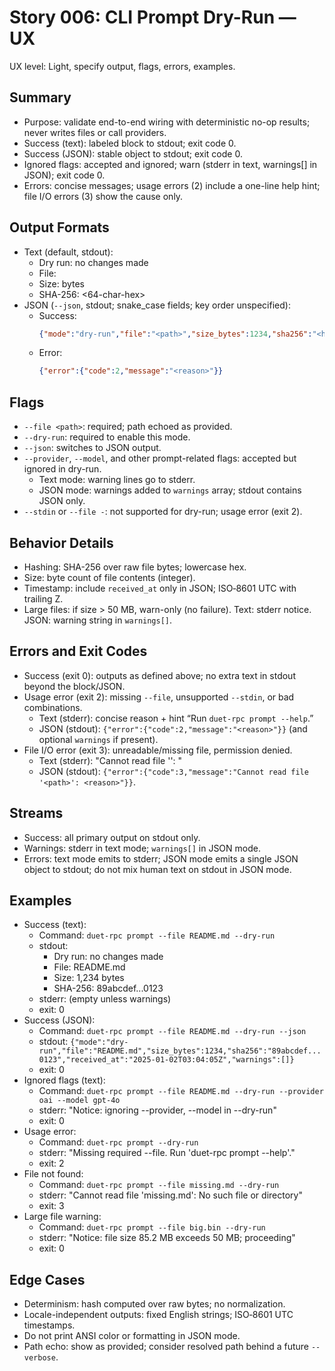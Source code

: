 # Story 006: CLI Prompt Dry-Run — UX

UX level: Light, specify output, flags, errors, examples.

## Summary
- Purpose: validate end-to-end wiring with deterministic no-op results; never writes files or call providers.
- Success (text): labeled block to stdout; exit code 0.
- Success (JSON): stable object to stdout; exit code 0.
- Ignored flags: accepted and ignored; warn (stderr in text, warnings[] in JSON); exit code 0.
- Errors: concise messages; usage errors (2) include a one-line help hint; file I/O errors (3) show the cause only.

## Output Formats
- Text (default, stdout):
  - Dry run: no changes made
  - File: <as-provided-path>
  - Size: <n> bytes
  - SHA-256: <64-char-hex>
- JSON (`--json`, stdout; snake_case fields; key order unspecified):
  - Success:
    ```json
    {"mode":"dry-run","file":"<path>","size_bytes":1234,"sha256":"<hex>","received_at":"<ISO-8601-UTC>","warnings":[]}
    ```
  - Error:
    ```json
    {"error":{"code":2,"message":"<reason>"}}
    ```

## Flags
- `--file <path>`: required; path echoed as provided.
- `--dry-run`: required to enable this mode.
- `--json`: switches to JSON output.
- `--provider`, `--model`, and other prompt-related flags: accepted but ignored in dry-run.
  - Text mode: warning lines go to stderr.
  - JSON mode: warnings added to `warnings` array; stdout contains JSON only.
- `--stdin` or `--file -`: not supported for dry-run; usage error (exit 2).

## Behavior Details
- Hashing: SHA-256 over raw file bytes; lowercase hex.
- Size: byte count of file contents (integer).
- Timestamp: include `received_at` only in JSON; ISO‑8601 UTC with trailing Z.
- Large files: if size > 50 MB, warn-only (no failure). Text: stderr notice. JSON: warning string in `warnings[]`.

## Errors and Exit Codes
- Success (exit 0): outputs as defined above; no extra text in stdout beyond the block/JSON.
- Usage error (exit 2): missing `--file`, unsupported `--stdin`, or bad combinations.
  - Text (stderr): concise reason + hint “Run `duet-rpc prompt --help`.”
  - JSON (stdout): `{"error":{"code":2,"message":"<reason>"}}` (and optional `warnings` if present).
- File I/O error (exit 3): unreadable/missing file, permission denied.
  - Text (stderr): "Cannot read file '<path>': <reason>"
  - JSON (stdout): `{"error":{"code":3,"message":"Cannot read file '<path>': <reason>"}}`.

## Streams
- Success: all primary output on stdout only.
- Warnings: stderr in text mode; `warnings[]` in JSON mode.
- Errors: text mode emits to stderr; JSON mode emits a single JSON object to stdout; do not mix human text on stdout in JSON mode.

## Examples
- Success (text):
  - Command: `duet-rpc prompt --file README.md --dry-run`
  - stdout:
    - Dry run: no changes made
    - File: README.md
    - Size: 1,234 bytes
    - SHA-256: 89abcdef...0123
  - stderr: (empty unless warnings)
  - exit: 0
- Success (JSON):
  - Command: `duet-rpc prompt --file README.md --dry-run --json`
  - stdout: `{"mode":"dry-run","file":"README.md","size_bytes":1234,"sha256":"89abcdef...0123","received_at":"2025-01-02T03:04:05Z","warnings":[]}`
  - exit: 0
- Ignored flags (text):
  - Command: `duet-rpc prompt --file README.md --dry-run --provider oai --model gpt-4o`
  - stderr: "Notice: ignoring --provider, --model in --dry-run"
  - exit: 0
- Usage error:
  - Command: `duet-rpc prompt --dry-run`
  - stderr: "Missing required --file. Run 'duet-rpc prompt --help'."
  - exit: 2
- File not found:
  - Command: `duet-rpc prompt --file missing.md --dry-run`
  - stderr: "Cannot read file 'missing.md': No such file or directory"
  - exit: 3
- Large file warning:
  - Command: `duet-rpc prompt --file big.bin --dry-run`
  - stderr: "Notice: file size 85.2 MB exceeds 50 MB; proceeding"
  - exit: 0

## Edge Cases
- Determinism: hash computed over raw bytes; no normalization.
- Locale-independent outputs: fixed English strings; ISO‑8601 UTC timestamps.
- Do not print ANSI color or formatting in JSON mode.
- Path echo: show as provided; consider resolved path behind a future `--verbose`.
